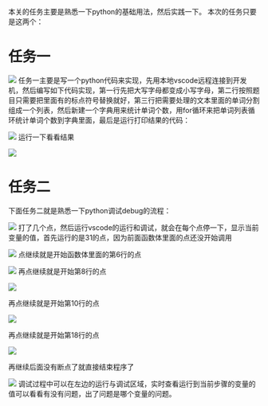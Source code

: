 本关的任务主要是熟悉一下python的基础用法，然后实践一下。
本次的任务只要是这两个：
# 任务一

![](https://files.mdnice.com/user/64304/433fc258-02da-496e-a780-97a44472d7e5.png)
任务一主要是写一个python代码来实现，先用本地vscode远程连接到开发机，然后编写如下代码实现，第一行先把大写字母都变成小写字母，第二行按照题目只需要把里面有的标点符号替换就好，第三行把需要处理的文本里面的单词分割组成一个列表，然后新建一个字典用来统计单词个数，用for循环来把单词列表循环统计单词个数到字典里面，最后是运行打印结果的代码：

![](https://files.mdnice.com/user/64304/0b0c93fc-74ec-4ade-9920-cbfd856c9960.png)
运行一下看看结果

![](https://files.mdnice.com/user/64304/69d733ed-89e2-4ffd-8178-de44b97ae784.png)
# 任务二
下面任务二就是熟悉一下python调试debug的流程：

![](https://files.mdnice.com/user/64304/0c193d29-64ac-4d4e-ae42-dbcc1c933277.png)
打了几个点，然后运行vscode的运行和调试，就会在每个点停一下，显示当前变量的值，首先运行的是31的点，因为前面函数体里面的点还没开始调用

![](https://files.mdnice.com/user/64304/76b0265a-45a2-485a-9a3e-382d22310426.png)
点继续就是开始函数体里面的第6行的点

![](https://files.mdnice.com/user/64304/d7ca8862-7ef2-43cd-a15f-6840e280d045.png)
再点继续就是开始第8行的点

![](https://files.mdnice.com/user/64304/0100ae9f-19f4-4f62-bc62-637217937b81.png)

再点继续就是开始第10行的点

![](https://files.mdnice.com/user/64304/b2366426-f2f7-4277-8c30-66eb0c6aa7fe.png)

再点继续就是开始第18行的点

![](https://files.mdnice.com/user/64304/fcf033a4-7b5d-40cd-bb75-00e896765e03.png)

再继续后面没有断点了就直接结束程序了

![](https://files.mdnice.com/user/64304/c09c1320-c59f-4fec-b219-9d035969a841.png)
调试过程中可以在左边的运行与调试区域，实时查看运行到当前步骤的变量的值可以看看有没有问题，出了问题是哪个变量的问题。